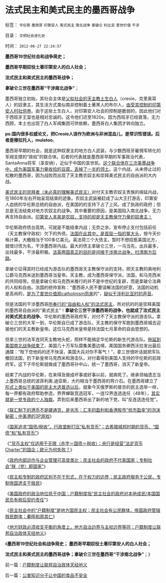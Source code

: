 # 法式民主和美式民主的墨西哥战争

标签： `华伦斯` `墨西哥` `印第安人` `美式民主` `南北战争` `拿破仑` `利比亚` `普世价值` `干涉` 

目录： `文明社会进化史`

时间： `2012-06-27 22:24:57`

**墨西哥19世纪社会和战争简史；**

**墨西哥早期奴役土著印第安人的白人社会；**

**法式民主和美式民主的墨西哥战争；**

**拿破仑三世在墨西哥“干涉南北战争”**；

墨西哥独立初始，其社会主体是[父权社会的天主教土生白人](../../../2012/4/11/父权家庭中的子女地位低于奴隶.md)（creoie，克里奥耳人）的奴隶主，其生活方式类似南非控制着土著黑人的布尔人，[由受其控制的印第安人村社供养](../../../2011/9/24/南美洲和印第安人的土地公有制；墨西哥“经济奇迹”.md)。由于这些土生白人，对印第安人社会的控制是脆弱的，因此他们对于西班牙王室也是相对忠诚的。这令他们迟至1820s，因为西班牙已经衰落，无力西顾，本土也出现了白人军阀集团可供依赖，墨西哥白人集团才转向独立。

**ps:国内很多权威论文，把Creoie人误作为欧洲与非洲混血儿，是常识性错误。后者是穆拉托人，mulatoo**。

墨西哥早期的社会，就是这种奴隶主的地方白人武装，与少数西班牙雇佣军转化的军阀支撑的“政权”的联合体。后者的代表就是墨西哥早期的军事政治代表，SantaAnna将军（圣安纳），近似于中国的袁世凯。[这个联合体在三次美墨战争中，成为美国军事力量收拾的豆腐，丢掉了一半的领土](../../../2011/8/15/碰上老大兵，有理没理说不清.md)。这个内战，从未停止过的松散的墨西哥，因为战败而出现了天主教农奴主和崇拜美式民主的自由派的大内战。

[美式民主的崇拜者（未必真的理解美式民主）](../../../2012/2/17/拜上帝教的洋葱头和共产主义传统和保守主义.md)对付天主教农奴主贵族的绵延内战，在1860年左右开始呈现结束的迹象。农奴主武装被赶成了山大王打游击，印第安人血统的华伦斯总统的自由派，在美国的的支持下占了上风，成了执政的政府；但总是无法结束对地方农奴主的战争。其中重要的原因，是美国陷入南北战争，无力再支持自由派。[印第安人本来是农奴，支持的却是天主教保守力量的奴隶主！](../../../2011/9/24/印第安人部落民贫困原因与中国农村类同.md)

华伦斯政府债台高筑，可就是不能结束内战；无奈之余，宣布停止支付包括前任（天主教保守政权）欠下的外债。[法国在此其中，是首屈一指的冤大头](../../../2012/6/22/内债危机比外债危机，危险得多，损害大得多.md)，按今天价格计算，大概相当于100多亿美元。英法荷三个大债主，暂时不想招惹美国北方，就借讨债为名，干涉墨西哥内战。最大的债主拿破仑三世，一马当先，出兵最多，出钱最多，干涉最积极。[法英两国真正的目的是间接干涉南北战争，扫清南方后路](../../../2011/7/16/南北战争：政治的本质,民主的本质,都是妥协.md)。

拿破仑征得其时已经成为游击队的墨西哥天主教保守派的支持，把天主教的奥地利公爵马克西米送到墨西哥当皇帝。天主教，成为墨西哥保守派，法国，和马克西米的共同纽带。但是拿破仑和马克西米推行的并不是中世纪的复辟，而是拿破仑法典的人权和自由。法国的统帅宣称：“墨西哥人民不要误解法国的好意，法国的动机是高尚的，[是为了普世价值观catholinism而来](../../../2011/9/1/普世帝国的价值观和induvidualism和奥地利.md)的”，[疑似干涉利比亚时的声音](../../../2011/4/1/美英法“合法打黑”，联合国就不合法.md)。

但是法国的干涉墨西哥[所奉行的“自由和人权”的法式民主](../../../2011/8/18/法国最不懂人权；加息不是利空.md)，所对抗的的是崇拜美国的墨西哥自由派的“美式民主”！**拿破仑三世干涉墨西哥的战争，也就成了法式民主对美式民主的战争**。华伦斯的墨西哥政府军，对付不了天主教保守派的游击队。拿破仑三世的大军一到，华伦斯自已成了游击队，天主教的保守军跑到墨西哥城去迎接他们的天主教新皇帝。这位马克西米皇帝是持法国七月革命的自由思想的。

但拿三世的法军连同天主教地头蛇，照样不能搞定华伦斯的新生代游击队。[拖延到美国南北战争结束了](../../../2011/3/21/非法无正义！众神与将军！.md)，美国几十万军队糜集美墨边境，美国国务卿西沃拉发出最后通牒：“陛下您他妈的还不快滚，美国大兵对你不客气！”，拿三世很听话就把军队撤回法国，扔下新皇帝马克西米和游击队，对付着得到美国人支持的华伦斯的前政府军。这下子华伦斯就做成了墨西哥孙中山，统一了墨西哥，消灭了新皇帝。

结束了内战的华伦斯，在来得及做成坏事或好事以前，就病死了。继承领袖遗志当上墨西哥总统的波菲利奥.迪亚斯，大约相当于墨西哥的蒋介石。在墨西哥建立了[形式上类似于美国的民主大选普选以后](../../../2012/2/29/一人一票的所谓民主之极端荒谬.md)，就象今天俄罗斯的普京的民主选举一样，每一界都有政府帮助参选，界界蝉联竞选冠军，一连12界连选连任（48年），[其实就是一党专政的个人独裁](../../../2010/9/27/罗马的一党和一头专制；罗马军队的民主集中制；.md)。弄到后来墨西哥出了新的地下党，叫“反连选连任党”。

《[联汇制下的港币不是硬通货，是劣币；汇丰的盈利和香港股市“低市盈率”的泡沫秘密；中美港的3P游戏](../../../2012/6/25/港元是劣币.md)》

《[国家追求“国债/税收”，行政垄断打压“私有货币”；古希腊城邦时期的货币、“国债”和“私有货币”](../../../2012/6/25/古希腊城邦的良币、劣币和地方融资平台.md)》

《[“货币主权”仅适用于无限（赤字＝国债＝税收）；央行是经营“法定货币Charter”的国企；欧元为何失败？](../../../2012/6/25/“货币主权”仅适用于无限（赤字＝国债＝税收）.md)》

《[政府内部运作与企业管理可高度类比；民主社会的政府不代表国家；专制社会“朕（党）即国家”](../../../2012/6/26/民主社会的政府不代表国家，与朕即国家.md)》

《[民主和专制的政府区别不在于形式，在于权力的边界；民主政府服务于公民，专制帝国透支于贱民](../../../2012/6/26/民主与专制的微小差异.md)》

《[美国政府的政治地位低于中国；户籍制度指“民主社会的政府对本地成民/本国国民负有税后契约责任](../../../2012/6/26/美国政府的政治地位，比中国政府低得多！.md)”》

《[民主社会中的“户籍制度”是地方国民主权；民主社会有公民群体，帝国政府管辖贱民群体；秦晖和周其仁](../../../2012/6/27/民主社会中的“户籍制度”是地方国民主权.md)》

《[地方财政必须收支平衡的角度上，地方自治边界与主权边界等同；户籍制度让联邦自治政体天经地义](../../../2012/6/27/户籍制度让联邦自治政体天经地义.md)》

《**墨西哥19世纪社会和战争简史； 墨西哥早期奴役土著印第安人的白人社会；**

**法式民主和美式民主的墨西哥战争；拿破仑三世在墨西哥“干涉南北战争”**；》



前一篇：[户籍制度让联邦自治政体天经地义](../../../2012/6/27/户籍制度让联邦自治政体天经地义.md)

后一篇：[公害知识分子让中国的食品不安全](../../../2012/6/27/公害知识分子让中国的食品不安全.md)